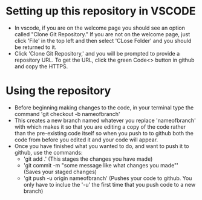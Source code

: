 # Setting up this repository in VSCODE
- In vscode, if you are on the welcome page you should see an option called "Clone Git Repository." If you are not on the welcome page, just click 'File' in the top left and then select 'CLose Folder' and you should be returned to it.
- Click 'Clone Git Repository,' and you will be prompted to provide a repository URL. To get the URL, click the green Code<> button in github and copy the HTTPS.

# Using the repository
- Before beginning making changes to the code, in your terminal type the command 'git checkout -b nameofbranch'
- This creates a new branch named whatever you replace 'nameofbranch' with which makes it so that you are editing a copy of the code rather than the pre-existing code itself so when you push to to github both the code from before you edited it and your code will appear.
- Once you have finished what you wanted to do, and want to push it to github, use the commands:
  - 'git add .' (This stages the changes you have made)
  - 'git commit -m "some message like what changes you made"' (Saves your staged changes)
  - 'git push -u origin nameofbranch' (Pushes your code to github. You only have to inclue the '-u' the first time that you push code to a new branch)


